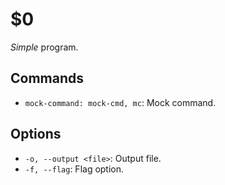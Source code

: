$0
==

*Simple* program.

## Commands

* `mock-command: mock-cmd, mc`: Mock command.

## Options

* `-o, --output <file>`: Output file.
* `-f, --flag`: Flag option.
